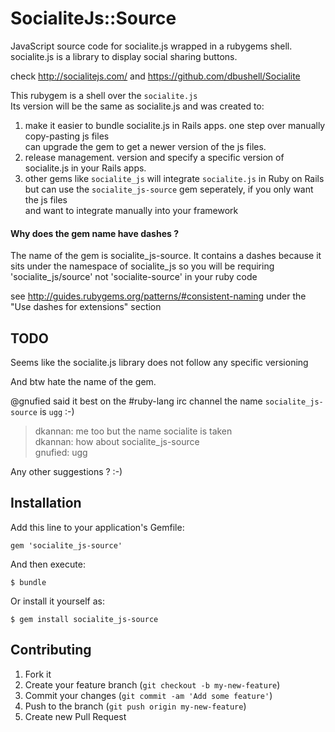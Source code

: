 # SocialiteJs::Source

JavaScript source code for socialite.js wrapped in a rubygems shell.  
socialite.js is a library to display social sharing buttons.  

check http://socialitejs.com/ and https://github.com/dbushell/Socialite  

This rubygem is a shell over the `socialite.js`  
Its version will be the same as socialite.js and was created to:  
1. make it easier to bundle socialite.js in Rails apps. one step over manually copy-pasting js files  
   can upgrade the gem to get a newer version of the js files.     
2. release management. version and specify a specific version of socialite.js in your Rails apps.  
3. other gems like `socialite_js` will integrate `socialite.js` in Ruby on Rails  
   but can use the `socialite_js-source` gem seperately, if you only want the js files  
   and want to integrate manually into your framework    

#### Why does the gem name have dashes ? 

The name of the gem is socialite_js-source. It contains a dashes because it sits under the namespace of socialite_js
so you will be requiring 'socialite_js/source' not 'socialite-source' in your ruby code

see http://guides.rubygems.org/patterns/#consistent-naming under the "Use dashes for extensions" section

## TODO
Seems like the socialite.js library does not follow any specific versioning

And btw hate the name of the gem.  

@gnufied said it best on the #ruby-lang irc channel 
the name `socialite_js-source` is `ugg` :-)

> dkannan: me too but the name socialite is taken  
> dkannan: how about socialite_js-source  
> gnufied: ugg  

Any other suggestions ? :-)

## Installation

Add this line to your application's Gemfile:

    gem 'socialite_js-source'

And then execute:

    $ bundle

Or install it yourself as:

    $ gem install socialite_js-source

## Contributing

1. Fork it
2. Create your feature branch (`git checkout -b my-new-feature`)
3. Commit your changes (`git commit -am 'Add some feature'`)
4. Push to the branch (`git push origin my-new-feature`)
5. Create new Pull Request